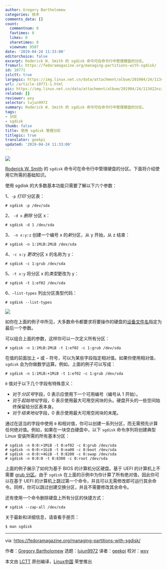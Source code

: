 ```yaml
---
author: Gregory Bartholomew
categories: 技术
comments_data: []
count:
  commentnum: 0
  favtimes: 0
  likes: 0
  sharetimes: 0
  viewnum: 9587
date: '2019-04-24 11:33:00'
editorchoice: false
excerpt: Roderick W. Smith 的 sgdisk 命令可在命令行中管理硬盘的分区。
fromurl: https://fedoramagazine.org/managing-partitions-with-sgdisk/
id: 10771
islctt: true
largepic: https://img.linux.net.cn/data/attachment/album/201904/24/113422nzzt1t62htuzh2rb.png
url: /article-10771-1.html
pic: https://img.linux.net.cn/data/attachment/album/201904/24/113422nzzt1t62htuzh2rb.png.thumb.jpg
related: []
reviewer: wxy
selector: lujun9972
summary: Roderick W. Smith 的 sgdisk 命令可在命令行中管理硬盘的分区。
tags:
- 分区
- sgdisk
thumb: false
title: 使用 sgdisk 管理分区
titlepic: true
translator: geekpi
updated: '2019-04-24 11:33:00'
---
```


![](/data/attachment/album/201904/24/113422nzzt1t62htuzh2rb.png)


[Roderick W. Smith](https://www.rodsbooks.com/) 的 `sgdisk` 命令可在命令行中管理硬盘的分区。下面将介绍使用它所需的基础知识。


使用 sgdisk 的大多数基本功能只需要了解以下六个参数：


1、`-p` *打印* 分区表：



```
# sgdisk -p /dev/sda
```

2、 `-d x` *删除* 分区 x：



```
# sgdisk -d 1 /dev/sda
```

3、 `-n x:y:z` 创建一个编号 x 的*新*分区，从 y 开始，从 z 结束：



```
# sgdisk -n 1:1MiB:2MiB /dev/sda
```

4、`-c x:y` *更改*分区 x 的名称为 y：



```
# sgdisk -c 1:grub /dev/sda
```

5、`-t x:y` 将分区 x 的*类型*更改为 y：



```
# sgdisk -t 1:ef02 /dev/sda
```

6、`–list-types` 列出分区类型代码：



```
# sgdisk --list-types
```

![](/data/attachment/album/201904/24/113433s5yyg91yc1999o99.jpg)


如你在上面的例子中所见，大多数命令都要求将要操作的硬盘的[设备文件名](https://en.wikipedia.org/wiki/Device_file)指定为最后一个参数。


可以组合上面的参数，这样你可以一次定义所有分区：



```
# sgdisk -n 1:1MiB:2MiB -t 1:ef02 -c 1:grub /dev/sda
```

在值的前面加上 `+` 或 `–` 符号，可以为某些字段指定相对值。如果你使用相对值，`sgdisk` 会为你做数学运算。例如，上面的例子可以写成：



```
# sgdisk -n 1:1MiB:+1MiB -t 1:ef02 -c 1:grub /dev/sda
```

`0` 值对于以下几个字段有特殊意义：


* 对于*分区号*字段，0 表示应使用下一个可用编号（编号从 1 开始）。
* 对于*起始地址*字段，0 表示使用最大可用空闲块的头。硬盘开头的一些空间始终保留给分区表本身。
* 对于*结束地址*字段，0 表示使用最大可用空闲块的末尾。


通过在适当的字段中使用 `0` 和相对值，你可以创建一系列分区，而无需预先计算任何绝对值。例如，如果在一块空白硬盘中，以下 `sgdisk` 命令序列将创建典型 Linux 安装所需的所有基本分区：



```
# sgdisk -n 0:0:+1MiB -t 0:ef02 -c 0:grub /dev/sda
# sgdisk -n 0:0:+1GiB -t 0:ea00 -c 0:boot /dev/sda
# sgdisk -n 0:0:+4GiB -t 0:8200 -c 0:swap /dev/sda
# sgdisk -n 0:0:0 -t 0:8300 -c 0:root /dev/sda
```

上面的例子展示了如何为基于 BIOS 的计算机分区硬盘。基于 UEFI 的计算机上不需要 [grub 分区](https://en.wikipedia.org/wiki/BIOS_boot_partition)。由于 `sgdisk` 在上面的示例中为你计算了所有绝对值，因此你可以在基于 UEFI 的计算机上跳过第一个命令，并且可以无需修改即可运行其余命令。同样，你可以跳过创建交换分区，并且不需要修改其余命令。


还有使用一个命令删除硬盘上所有分区的快捷方式：



```
# sgdisk --zap-all /dev/sda
```

关于最新和详细信息，请查看手册页：



```
$ man sgdisk
```



---


via: <https://fedoramagazine.org/managing-partitions-with-sgdisk/>


作者：[Gregory Bartholomew](https://fedoramagazine.org/author/glb/) 选题：[lujun9972](https://github.com/lujun9972) 译者：[geekpi](https://github.com/geekpi) 校对：[wxy](https://github.com/wxy)


本文由 [LCTT](https://github.com/LCTT/TranslateProject) 原创编译，[Linux中国](https://linux.cn/) 荣誉推出